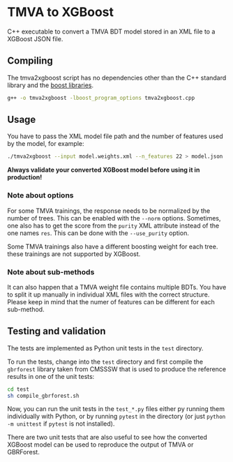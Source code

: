 # TMVA to XGBoost

C++ executable to convert a TMVA BDT model stored in an XML file to a XGBoost JSON file.

## Compiling

The tmva2xgboost script has no dependencies other than the C++ standard library and the [boost libraries](https://www.boost.org/).

```bash
g++ -o tmva2xgboost -lboost_program_options tmva2xgboost.cpp
```

## Usage

You have to pass the XML model file path and the number of features used by the model, for example:

```bash
./tmva2xgboost --input model.weights.xml --n_features 22 > model.json
```

**Always validate your converted XGBoost model before using it in production!**

### Note about options

For some TMVA trainings, the response needs to be normalized by the number of trees. This can be enabled with the `--norm` options.
Sometimes, one also has to get the score from the `purity` XML attribute instead of the one names `res`. This can be done with the `--use_purity` option.

Some TMVA trainings also have a different boosting weight for each tree. these trainings are not supported by XGBoost.

### Note about sub-methods

It can also happen that a TMVA weight file contains multiple BDTs. You have to split it up manually in individual XML files with the correct structure. Please keep in mind that the numer of features can be different for each sub-method.

## Testing and validation

The tests are implemented as Python unit tests in the `test` directory.

To run the tests, change into the `test` directory and first compile the `gbrforest` library taken from CMSSSW that is used to produce the reference results in one of the unit tests:
```bash
cd test
sh compile_gbrforest.sh
```

Now, you can run the unit tests in the `test_*.py` files either py running them individually with Python, or by running `pytest` in the directory (or just `python -m unittest` if `pytest` is not installed).

There are two unit tests that are also useful to see how the converted XGBoost model can be used to reproduce the output of TMVA or GBRForest.

